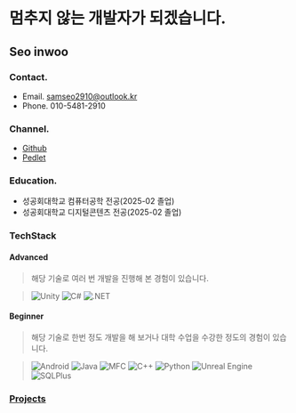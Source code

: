 # 멈추지 않는 개발자가 되겠습니다.

## Seo inwoo
### Contact.
- Email. samseo2910@outlook.kr
- Phone. 010-5481-2910
### Channel.
- [Github](https://github.com/ISiwooI)
- [Pedlet](https://padlet.com/samseo29101/padlet-kd9in0a4qasc8vws)
### Education.
- 성공회대학교 컴퓨터공학 전공(2025-02 졸업)
- 성공회대학교 디지털콘텐츠 전공(2025-02 졸업)

### TechStack

#### Advanced
> 해당 기술로 여러 번 개발을 진행해 본 경험이 있습니다.

> ![Unity](https://img.shields.io/badge/Unity-%23000000.svg?style=for-the-badge&logo=unity&logoColor=white)
![C#](https://img.shields.io/badge/C%23-%23239120.svg?style=for-the-badge&logo=csharp&logoColor=white)
![.NET](https://img.shields.io/badge/.NET-5C2D91?style=for-the-badge&logo=.net&logoColor=white)

#### Beginner
> 해당 기술로 한번 정도 개발을 해 보거나 대학 수업을 수강한 정도의 경험이 있습니다.

> ![Android](https://img.shields.io/badge/Android-3DDC84?style=for-the-badge&logo=android&logoColor=white)
![Java](https://img.shields.io/badge/Java-%23ED8B00.svg?style=for-the-badge&logo=openjdk&logoColor=white)
![MFC](https://img.shields.io/badge/MFC-blue?style=for-the-badge)
![C++](https://img.shields.io/badge/C%2B%2B-%2300599C.svg?style=for-the-badge&logo=c%2B%2B&logoColor=white)
![Python](https://img.shields.io/badge/Python-3670A0?style=for-the-badge&logo=python&logoColor=ffdd54)
![Unreal Engine](https://img.shields.io/badge/Unreal%20Engine-%23313131.svg?style=for-the-badge&logo=unrealengine&logoColor=white)
![SQLPlus](https://img.shields.io/badge/SQLPlus-blue?style=for-the-badge)

### [Projects](https://github.com/stars/ISiwooI/lists/my-stack)

<!--
**ISiwooI/ISiwooI** is a ✨ _special_ ✨ repository because its `README.md` (this file) appears on your GitHub profile.

Here are some ideas to get you started:

- 🔭 I’m currently working on ...
- 🌱 I’m currently learning ...
- 👯 I’m looking to collaborate on ...
- 🤔 I’m looking for help with ...
- 💬 Ask me about ...
- 📫 How to reach me: ...
- 😄 Pronouns: ...
- ⚡ Fun fact: ...
-->
